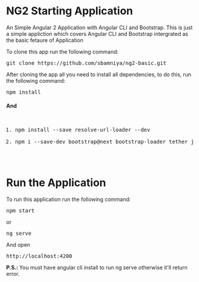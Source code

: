 # NG2 Starting Application
An Simple Angular 2 Application with Angular CLI and Bootstrap.
This is just a simple appliction which covers Angular CLI and Bootstrap intergrated as the basic fetaure of Application

To clone this app run the following command:<br/>
<pre>git clone https://github.com/sbamniya/ng2-basic.git</pre>

After cloning the app all you need to install all dependencies, to do this, run the following command:

<pre>npm install</pre>
<h4>And</h4>
<pre>
<ol>
<li>npm install --save resolve-url-loader --dev</li>
<li>npm i --save-dev bootstrap@next bootstrap-loader tether jquery</li>
</ol>
</pre>

# Run the Application

To run this application run the following command:

<pre>npm start</pre>
or
<br/>
<pre>ng serve</pre>
And open <pre>http://localhost:4200</pre>
<b>P.S.: </b> You must have angular cli install to run ng serve otherwise it'll return error.
